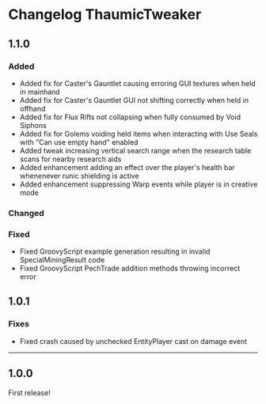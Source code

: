 # Changelog ThaumicTweaker
## 1.1.0
### Added
- Added fix for Caster's Gauntlet causing erroring GUI textures when held in mainhand
- Added fix for Caster's Gauntlet GUI not shifting correctly when held in offhand
- Added fix for Flux Rifts not collapsing when fully consumed by Void Siphons
- Added fix for Golems voiding held items when interacting with Use Seals with "Can use empty hand" enabled
- Added tweak increasing vertical search range when the research table scans for nearby research aids
- Added enhancement adding an effect over the player's health bar whenenever runic shielding is active
- Added enhancement suppressing Warp events while player is in creative mode

### Changed
### Fixed
- Fixed GroovyScript example generation resulting in invalid SpecialMiningResult code
- Fixed GroovyScript PechTrade addition methods throwing incorrect error

## 1.0.1
### Fixes
- Fixed crash caused by unchecked EntityPlayer cast on damage event

---

## 1.0.0
First release!
